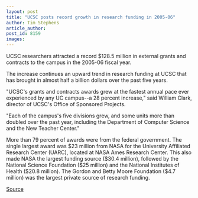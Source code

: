```yaml
---
layout: post
title: "UCSC posts record growth in research funding in 2005-06"
author: Tim Stephens
article_author: 
post_id: 8159
images:
---
```


<a name="content" id="content"></a>
<p>
  UCSC researchers attracted a record $128.5 million in external grants and contracts to the campus in the 2005-06 fiscal year.
</p>
<p>
  The increase continues an upward trend in research funding at UCSC that has brought in almost half a billion dollars over the past five years.
</p>
<p>
  "UCSC's grants and contracts awards grew at the fastest annual pace ever experienced by any UC campus--a 28 percent increase," said William Clark, director of UCSC's Office of Sponsored Projects.
</p>
<p>
  "Each of the campus's five divisions grew, and some units more than doubled over the past year, including the Department of Computer Science and the New Teacher Center."
</p>
<p>
  More than 79 percent of awards were from the federal government. The single largest award was $23 million from NASA for the University Affiliated Research Center (UARC), located at NASA Ames Research Center. This also made NASA the largest funding source ($30.4 million), followed by the National Science Foundation ($25 million) and the National Institutes of Health ($20.8 million). The Gordon and Betty Moore Foundation ($4.7 million) was the largest private source of research funding.
</p>
<p><a href="http://www1.ucsc.edu/currents/06-07/08-14/research.asp" title="Permalink to research">Source</a></p>
